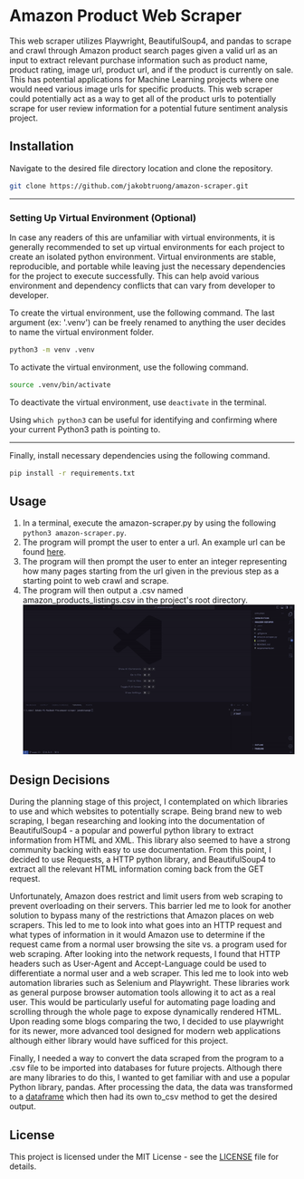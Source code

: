 # Amazon Product Web Scraper
This web scraper utilizes Playwright, BeautifulSoup4, and pandas to scrape and crawl through Amazon product search pages given a valid url as an input to extract relevant purchase information such as product name, product rating, image url, product url, and if the product is currently on sale. This has potential applications for Machine Learning projects where one would need various image urls for specific products. This web scraper could potentially act as a way to get all of the product urls to potentially scrape for user review information for a potential future sentiment analysis project.

## Installation
Navigate to the desired file directory location and clone the repository.
```bash
git clone https://github.com/jakobtruong/amazon-scraper.git
```

---
### Setting Up Virtual Environment (Optional)
In case any readers of this are unfamiliar with virtual environments, it is generally recommended to set up virtual environments for each project to create an isolated python environment. Virtual environments are stable, reproducible, and portable while leaving just the necessary dependencies for the project to execute successfully. This can help avoid various environment and dependency conflicts that can vary from developer to developer.

To create the virtual environment, use the following command. The last argument (ex: '.venv') can be freely renamed to anything the user decides to name the virtual environment folder.

```bash
python3 -m venv .venv
```

To activate the virtual environment, use the following command.
```bash
source .venv/bin/activate
```

To deactivate the virtual environment, use `deactivate` in the terminal.

Using `which python3` can be useful for identifying and confirming where your current Python3 path is pointing to.

---
Finally, install necessary dependencies using the following command.
```bash
pip install -r requirements.txt
```

## Usage
1. In a terminal, execute the amazon-scraper.py by using the following `python3 amazon-scraper.py`.
2. The program will prompt the user to enter a url. An example url can be found [here](https://www.amazon.com/s?k=technology&crid=25DJB16HLDJQB&sprefix=technology%2Caps%2C136&ref=nb_sb_noss_1).
3. The program will then prompt the user to enter an integer representing how many pages starting from the url given in the previous step as a starting point to web crawl and scrape.
4. The program will then output a .csv named amazon_products_listings.csv in the project's root directory.
![usage_example_gif](./usage_example.gif)

## Design Decisions
During the planning stage of this project, I contemplated on which libraries to use and which websites to potentially scrape. Being brand new to web scraping, I began researching and looking into the documentation of BeautifulSoup4 - a popular and powerful python library to extract information from HTML and XML. This library also seemed to have a strong community backing with easy to use documentation. From this point, I decided to use Requests, a HTTP python library, and BeautifulSoup4 to extract all the relevant HTML information coming back from the GET request.

Unfortunately, Amazon does restrict and limit users from web scraping to prevent overloading on their servers. This barrier led me to look for another solution to bypass many of the restrictions that Amazon places on web scrapers. This led to me to look into what goes into an HTTP request and what types of information in it would Amazon use to determine if the request came from a normal user browsing the site vs. a program used for web scraping. After looking into the network requests, I found that HTTP headers such as User-Agent and Accept-Language could be used to differentiate a normal user and a web scraper. This led me to look into web automation libraries such as Selenium and Playwright. These libraries work as general purpose browser automation tools allowing it to act as a real user. This would be particularly useful for automating page loading and scrolling through the whole page to expose dynamically rendered HTML. Upon reading some blogs comparing the two, I decided to use playwright for its newer, more advanced tool designed for modern web applications although either library would have sufficed for this project.

Finally, I needed a way to convert the data scraped from the program to a .csv file to be imported into databases for future projects. Although there are many libraries to do this, I wanted to get familiar with and use a popular Python library, pandas. After processing the data, the data was transformed to a [dataframe](https://pandas.pydata.org/docs/reference/api/pandas.DataFrame.html) which then had its own to_csv method to get the desired output.
## License
This project is licensed under the MIT License - see the [LICENSE](./LICENSE) file for details.
